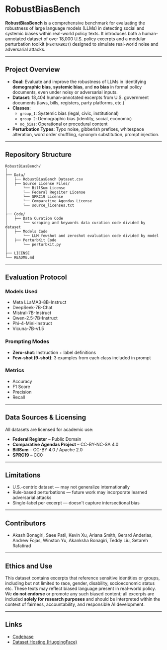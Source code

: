 # RobustBiasBench

**RobustBiasBench** is a comprehensive benchmark for evaluating the robustness of large language models (LLMs) in detecting social and systemic biases within real-world policy texts. It introduces both a human-annotated dataset of over 18,000 U.S. policy excerpts and a modular perturbation toolkit (`PERTURBKIT`) designed to simulate real-world noise and adversarial attacks.

---

## Project Overview

- **Goal**: Evaluate and improve the robustness of LLMs in identifying **demographic bias**, **systemic bias**, and **no bias** in formal policy documents, even under noisy or adversarial inputs.
- **Dataset**: 18,404 human-annotated excerpts from U.S. government documents (laws, bills, registers, party platforms, etc.)
- **Classes**:
  - `group_1`: Systemic bias (legal, civic, institutional)
  - `group_2`: Demographic bias (identity, social, economic)
  - `no_bias`: Operational or procedural content
- **Perturbation Types**: Typo noise, gibberish prefixes, whitespace alteration, word order shuffling, synonym substitution, prompt injection.

---

## Repository Structure

```
RobustBiasBench/
│
├── Data/
│   ├── RobustBiasBench Dataset.csv
│   ├── Source License Files/
│       └── BillSum License
│       └── Federal Regsiter License
│       └── SPRC19 License
│       └── Comparative Agendas License
│       └── source_licenses.txt
│
├── Code/
│   ├── Data Curation Code
│       └── scraping and keywords data curation code divided by dataset
│   ├── Models Code
│       └── LLM fewshot and zeroshot evaluation code divided by model
│   ├── PerturbKit Code
│       └── perturbkit.py
│
├── LICENSE
└── README.md
```

---

## Evaluation Protocol

### Models Used

- Meta LLaMA3-8B-Instruct
- DeepSeek-7B-Chat
- Mistral-7B-Instruct
- Qwen-2.5-7B-Instruct
- Phi-4-Mini-Instruct
- Vicuna-7B-v1.5

### Prompting Modes

- **Zero-shot**: Instruction + label definitions
- **Few-shot (9-shot)**: 3 examples from each class included in prompt

### Metrics

- Accuracy
- F1 Score
- Precision
- Recall


---

## Data Sources & Licensing

All datasets are licensed for academic use:

- **Federal Register** – Public Domain
- **Comparative Agendas Project** – CC-BY-NC-SA 4.0
- **BillSum** – CC-BY 4.0 / Apache 2.0
- **SPRC19** – CC0

---

## Limitations

- U.S.-centric dataset — may not generalize internationally
- Rule-based perturbations — future work may incorporate learned adversarial attacks
- Single-label per excerpt — doesn't capture intersectional bias

---

## Contributors

- Akash Bonagiri, Saee Patil, Kevin Xu, Ariana Smith, Gerard Anderias, Andrew Fojas, Winston Yu, Akanksha Bonagiri, Teddy Liu, Setareh Rafatirad

---

## Ethics and Use

This dataset contains excerpts that reference sensitive identities or groups, including but not limited to race, gender, disability, socioeconomic status etc. These texts may reflect biased language present in real-world policy. We **do not endorse** or promote any such biased content; all excerpts are included **solely for research purposes** and should be interpreted within the context of fairness, accountability, and responsible AI development.

---

## Links

- [Codebase](https://github.com/saeenppatil/RobustBiasBench)
- [Dataset Hosting (HuggingFace)](https://huggingface.co/datasets/bsakash/RobustBiasBench)

